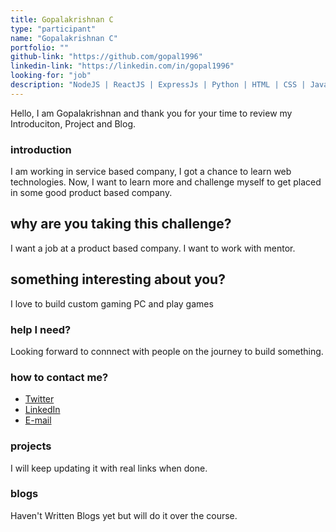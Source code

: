 ```yaml
---
title: Gopalakrishnan C
type: "participant"
name: "Gopalakrishnan C"
portfolio: ""
github-link: "https://github.com/gopal1996"
linkedin-link: "https://linkedin.com/in/gopal1996"
looking-for: "job"
description: "NodeJS | ReactJS | ExpressJs | Python | HTML | CSS | JavaScript"
---
```


Hello, I am Gopalakrishnan and thank you for your time to review my Introduciton, Project and Blog.

### introduction

I am working in service based company, I got a chance to learn web technologies. Now, I want to learn more and challenge myself to get placed in some good product based company.

## why are you taking this challenge?

I want a job at a product based company.
I want to work with mentor.

## something interesting about you?

I love to build custom gaming PC and play games

### help I need?

Looking forward to connnect with people on the journey to build something.

### how to contact me?

- [Twitter](https://twitter.com/gopalmagesh)
- [LinkedIn](https://linkedin.com/in/gopal1996)
- [E-mail](mailto:krishnan.gopal34@gmail.com)

### projects

I will keep updating it with real links when done.

### blogs

Haven't Written Blogs yet but will do it over the course.
